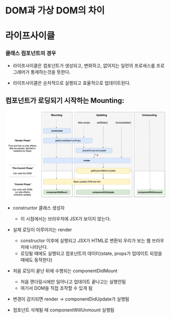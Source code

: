 # DOM과 가상 DOM의 차이







# 라이프사이클

### 클래스 컴포넌트의 경우



- 라이프사이클은 컴포넌트가 생성되고, 변화하고, 없어지는 일련의 프로세스를 프로그래머가 통제하는것을 뜻한다.

- 라이프사이클은 순차적으로 실행되고 효율적으로 업데이트된다.



## 컴포넌트가 로딩되기 시작하는 Mounting:

![React) React의 생명 주기(Life Cycle) - 라이프사이클 - ZeroCho Blog](기본.assets/ApNH7030SAG1wAycdj3H.jpeg)

- constructor 클래스 생성자
  - 이 시점에서는 브라우저에 JSX가 보이지 않는다.
- 실제 로딩이 이루어지는 render
  - constructor 이후에 실행되고 JSX가 HTML로 변환되 우리가 보는 웹 브라우저에 나타난다.
  - 로딩될 때에도 실행되고 컴포넌트의 데이터(state, props가 업데이트 되었을 때에도 동작한다)
- 처음 로딩이 끝난 뒤에 수행되는 componentDidMount
  - 처음 랜더링시에만 일어나고 업데이트 끝나고는 실행안됨
  - 여기서 DOM을 직접 조작할 수 있게 됨



- 변경이 감지되면 render -> componentDidUpdate가 실행됨



- 컴포넌트 삭제될 때 componentWillUnmount 실행됨
